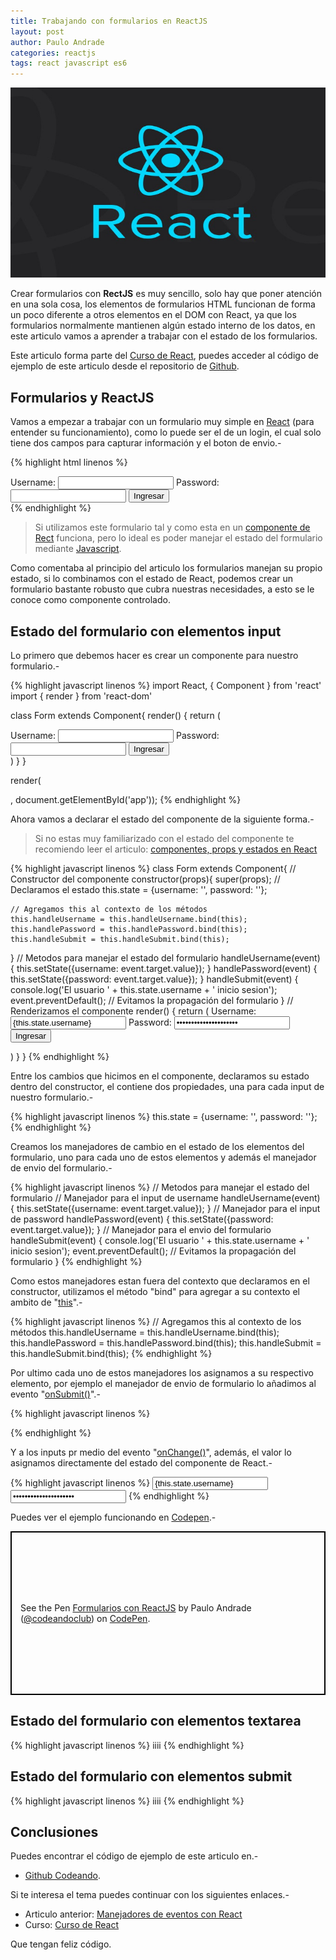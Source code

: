 ```yaml
---
title: Trabajando con formularios en ReactJS
layout: post
author: Paulo Andrade
categories: reactjs
tags: react javascript es6
---
```


![Mostrar datos de arrays con map y React](/img/react.jpg)

Crear formularios con **RectJS** es muy sencillo, solo hay que poner atención en una sola cosa, los elementos de formularios HTML funcionan de forma un poco diferente a otros elementos en el DOM con React, ya que los formularios normalmente mantienen algún estado interno de los datos, en este articulo vamos a aprender a trabajar con el estado de los formularios.

<div class="redes-background">
Este articulo forma parte del <a href="https://github.com/Codeandomx/curso-de-introduccion-a-react" target="_blank">Curso de React</a>, puedes acceder al código de ejemplo de este articulo desde el repositorio de <a href="" target="_blank">Github</a>.
</div>

## Formularios y ReactJS

Vamos a empezar a trabajar con un formulario muy simple en [React](/articulos/introduccion-a-react-creando-aplicacion-basica.html) (para entender su funcionamiento), como lo puede ser el de un login, el cual solo tiene dos campos para capturar información y el boton de envio.-

{% highlight html linenos %}
<form>
  <label>
    Username:
    <input type="text" name="username" />
  </label>
  <label>
    Password:
    <input type="password" name="password" />
  </label>
  <input type="submit" value="Ingresar" />
</form>
{% endhighlight %}

> Si utilizamos este formulario tal y como esta en un [componente de Rect](/articulos/componentes-props-y-estados-con-react.html) funciona, pero lo ideal es poder manejar el estado del formulario mediante [Javascript](/articulos/introduccion-a-es6-javascript.html).

Como comentaba al principio del articulo los formularios manejan su propio estado, si lo combinamos con el estado de React, podemos crear un formulario bastante robusto que cubra nuestras necesidades, a esto se le conoce como componente controlado.

## Estado del formulario con elementos input

Lo primero que debemos hacer es crear un componente para nuestro formulario.-

{% highlight javascript linenos %}
import React, { Component } from 'react'
import { render } from 'react-dom'

class Form extends Component{
  render() {
    return (
      <form>
        <label>
          Username:
          <input type="text" name="username" />
        </label>
        <label>
          Password:
          <input type="password" name="password" />
        </label>
       <input type="submit" value="Ingresar" />
    </form>
    )
  }
}

render(<Form/>, document.getElementById('app'));
{% endhighlight %}

Ahora vamos a declarar el estado del componente de la siguiente forma.-

> Si no estas muy familiarizado con el estado del componente te recomiendo leer el articulo: [componentes, props y estados en React](/articulos/componentes-props-y-estados-con-react.html)

{% highlight javascript linenos %} 
class Form extends Component{
  // Constructor del componente
  constructor(props){
    super(props);
    // Declaramos el estado
    this.state = {username: '', password: ''};

    // Agregamos this al contexto de los métodos
    this.handleUsername = this.handleUsername.bind(this);
    this.handlePassword = this.handlePassword.bind(this);
    this.handleSubmit = this.handleSubmit.bind(this);
  }
  // Metodos para manejar el estado del formulario
  handleUsername(event) {
    this.setState({username: event.target.value});
  }
  handlePassword(event) {
    this.setState({password: event.target.value});
  }
  handleSubmit(event) {
    console.log('El usuario  ' + this.state.username + ' inicio sesion');
    event.preventDefault(); // Evitamos la propagación del formulario
  }
  // Renderizamos el componente
  render() {
    return (
      <form onSubmit={this.handleSubmit}>
        <label>
          Username:
          <input type="text" value={this.state.username} onChange={this.handleUsername}/>
        </label>
        <label>
          Password:
          <input type="password" value={this.state.password} onChange={this.handlePassword} />
        </label>
       <input type="submit" value="Ingresar" />
    </form>
    )
  }
}
{% endhighlight %}

Entre los cambios que hicimos en el componente, declaramos su estado dentro del constructor, el contiene dos propiedades, una para cada input de nuestro formulario.-

{% highlight javascript linenos %}
this.state = {username: '', password: ''};
{% endhighlight %}

Creamos los manejadores de cambio en el estado de los elementos del formulario, uno para cada uno de estos elementos y además el manejador de envio del formulario.-

{% highlight javascript linenos %}
// Metodos para manejar el estado del formulario
// Manejador para el input de username
handleUsername(event) {
  this.setState({username: event.target.value});
}
// Manejador para el input de password
handlePassword(event) {
  this.setState({password: event.target.value});
}
// Manejador para el envio del formulario
handleSubmit(event) {
  console.log('El usuario  ' + this.state.username + ' inicio sesion');
  event.preventDefault(); // Evitamos la propagación del formulario
}
{% endhighlight %}

Como estos manejadores estan fuera del contexto que declaramos en el constructor, utilizamos el método "bind" para agregar a su contexto el ambito de "[this](https://developer.mozilla.org/es/docs/Web/JavaScript/Referencia/Objetos_globales/Function/bind)".-

{% highlight javascript linenos %}
// Agregamos this al contexto de los métodos
this.handleUsername = this.handleUsername.bind(this);
this.handlePassword = this.handlePassword.bind(this);
this.handleSubmit = this.handleSubmit.bind(this);
{% endhighlight %}

Por ultimo cada uno de estos manejadores los asignamos a su respectivo elemento, por ejemplo el manejador de envio de formulario lo añadimos al evento "[onSubmit()](https://www.w3schools.com/jsref/event_onsubmit.asp)".-

{% highlight javascript linenos %}
<form onSubmit={this.handleSubmit}>
{% endhighlight %}

Y a los inputs pr medio del evento "[onChange()](https://www.w3schools.com/jsref/event_onchange.asp)", además, el valor lo asignamos directamente del estado del componente de React.-

{% highlight javascript linenos %}
<input type="text" value={this.state.username} onChange={this.handleUsername}/>
<input type="password" value={this.state.password} onChange={this.handlePassword} />
{% endhighlight %}

Puedes ver el ejemplo funcionando en [Codepen](https://codepen.io/codeandoclub/pen/mvOJva).-

<p class="codepen" data-height="262" data-theme-id="dark" data-default-tab="js,result" data-user="codeandoclub" data-slug-hash="mvOJva" data-preview="true" style="height: 262px; box-sizing: border-box; display: flex; align-items: center; justify-content: center; border: 2px solid black; margin: 1em 0; padding: 1em;" data-pen-title="Formularios con ReactJS">
  <span>See the Pen <a href="https://codepen.io/codeandoclub/pen/mvOJva/">
  Formularios con ReactJS</a> by Paulo Andrade (<a href="https://codepen.io/codeandoclub">@codeandoclub</a>)
  on <a href="https://codepen.io">CodePen</a>.</span>
</p>
<script async src="https://static.codepen.io/assets/embed/ei.js"></script>

## Estado del formulario con elementos textarea

{% highlight javascript linenos %}
iiii
{% endhighlight %}

## Estado del formulario con elementos submit

{% highlight javascript linenos %}
iiii
{% endhighlight %}

## Conclusiones

Puedes encontrar el código de ejemplo de este articulo en.-

* [Github Codeando](https://github.com/Codeandomx/curso-de-introduccion-a-react/tree/04_mostrar_datos_de_array_con_map).

Si te interesa el tema puedes continuar con los siguientes enlaces.-

* Articulo anterior: [Manejadores de eventos con React](/articulos/manejadores-de-eventos-con-react.html)
* Curso: [Curso de React](https://github.com/Codeandomx/curso-de-introduccion-a-react)

Que tengan feliz código.